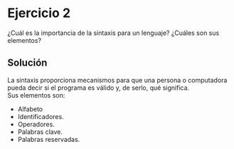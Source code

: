 Ejercicio 2
======
¿Cuál es la importancia de la sintaxis para un lenguaje? ¿Cuáles son sus elementos?

Solución
------
La sintaxis proporciona mecanismos para que una persona o computadora pueda decir si el programa es válido y, de serlo, qué significa.  
Sus elementos son:
* Alfabeto
* Identificadores.
* Operadores.
* Palabras clave.
* Palabras reservadas.
